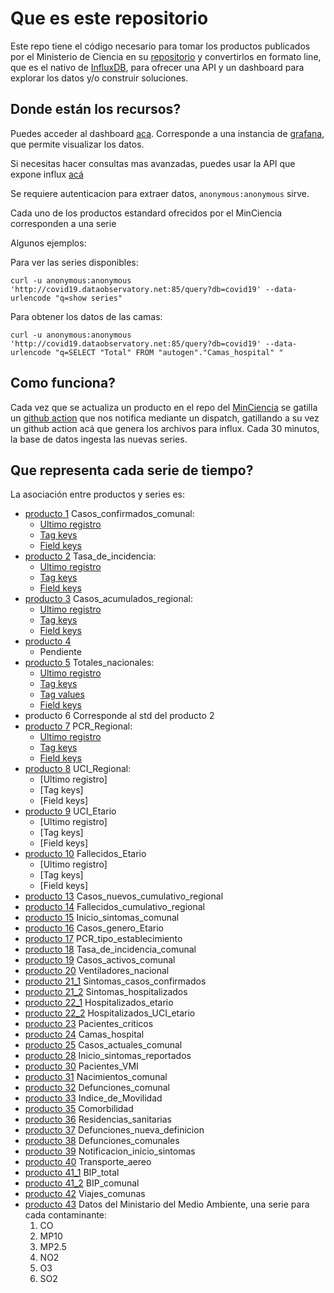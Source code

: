 # Que es este repositorio
Este repo tiene el código necesario para tomar los productos publicados por el Ministerio de Ciencia 
en su [repositorio](https://github.com/MinCiencia/Datos-COVID19) y convertirlos en formato line, que es el nativo de 
[InfluxDB](https://www.influxdata.com/), para ofrecer una API y un dashboard para explorar los datos
y/o construir soluciones.


## Donde están los recursos?

Puedes acceder al dashboard [aca](http://covid19.dataobservatory.net/grafana). Corresponde a una 
instancia de [grafana](https://grafana.com/), que permite visualizar los datos.

Si necesitas hacer consultas mas avanzadas, puedes usar la API que expone influx [acá](http://covid19.dataobservatory.net:85)

Se requiere autenticacion para extraer datos, `anonymous:anonymous` sirve.

Cada uno de los productos estandard ofrecidos por el MinCiencia corresponden a una serie 

Algunos ejemplos:

Para ver las series disponibles:

`curl -u anonymous:anonymous 'http://covid19.dataobservatory.net:85/query?db=covid19' --data-urlencode "q=show series"
`

Para obtener los datos de las camas:

`curl -u anonymous:anonymous 'http://covid19.dataobservatory.net:85/query?db=covid19' --data-urlencode "q=SELECT "Total" FROM "autogen"."Camas_hospital" "`


## Como funciona?
Cada vez que se actualiza un producto en el repo del [MinCiencia](https://github.com/MinCiencia/Datos-COVID19)
se gatilla un [github action](https://github.com/features/actions) que nos notifica mediante un dispatch, 
gatillando a su vez un github action acá que genera los archivos para influx. Cada 30 minutos,
la base de datos ingesta las nuevas series.

## Que representa cada serie de tiempo?

La asociación entre productos y series es:

* [producto 1](https://raw.githubusercontent.com/MinCiencia/Datos-COVID19/master/output/producto1/Covid-19_std.csv) Casos_confirmados_comunal:
    * [Ultimo registro](http://anonymous:anonymous@covid19.dataobservatory.net:85/query?db=covid19&q=SELECT%20LAST(*)%20FROM%20%22Casos_confirmados_comunal%22)
    * [Tag keys](http://anonymous:anonymous@covid19.dataobservatory.net:85/query?db=covid19&q=SHOW%20TAG%20KEYS%20FROM%20%22Casos_acumulados_regional%22)
    * [Field keys](http://anonymous:anonymous@covid19.dataobservatory.net:85/query?db=covid19&q=SHOW%20FIELD%20KEYS%20FROM%20%22Casos_acumulados_regional%22)
* [producto 2](https://raw.githubusercontent.com/MinCiencia/Datos-COVID19/master/output/producto6/bulk/data.csv) Tasa_de_incidencia:
    * [Ultimo registro](http://anonymous:anonymous@covid19.dataobservatory.net:85/query?db=covid19&q=SELECT%20LAST(*)%20FROM%20%22Tasa_de_incidencia%22)
    * [Tag keys](http://anonymous:anonymous@covid19.dataobservatory.net:85/query?db=covid19&q=SHOW%20TAG%20KEYS%20FROM%20%22Tasa_de_incidencia%22)
    * [Field keys](http://anonymous:anonymous@covid19.dataobservatory.net:85/query?db=covid19&q=SHOW%20FIELD%20KEYS%20FROM%20%22Tasa_de_incidencia%22)
* [producto 3](https://raw.githubusercontent.com/MinCiencia/Datos-COVID19/master/output/producto3/CasosTotalesCumulativo_std.csv) Casos_acumulados_regional:
    * [Ultimo registro](http://anonymous:anonymous@covid19.dataobservatory.net:85/query?db=covid19&q=SELECT%20LAST(*)%20FROM%20%22Casos_acumulados_regional%22)
    * [Tag keys](http://anonymous:anonymous@covid19.dataobservatory.net:85/query?db=covid19&q=SHOW%20TAG%20KEYS%20FROM%20%22Casos_acumulados_regional%22)
    * [Field keys](http://anonymous:anonymous@covid19.dataobservatory.net:85/query?db=covid19&q=SHOW%20FIELD%20KEYS%20FROM%20%22Casos_acumulados_regional%22)
* [producto 4](https://raw.githubusercontent.com/MinCiencia/Datos-COVID19/master/output/producto11/bulk/producto4.csv)
    * Pendiente
* [producto 5](https://raw.githubusercontent.com/MinCiencia/Datos-COVID19/master/output/producto5/TotalesNacionales_std.csv) Totales_nacionales:
    * [Ultimo registro](http://anonymous:anonymous@covid19.dataobservatory.net:85/query?db=covid19&q=SELECT%20LAST(*)%20FROM%20%22Totales_nacionales%22)
    * [Tag keys](http://anonymous:anonymous@covid19.dataobservatory.net:85/query?db=covid19&q=SHOW%20TAG%20KEYS%20FROM%20%22Totales_nacionales%22)
    * [Tag values](http://covid19.dataobservatory.net:85/query?db=covid19&q=SHOW%20TAG%20VALUES%20FROM%20%22Totales_nacionales%22%20WITH%20KEY=%22Serie%22)
    * [Field keys](http://anonymous:anonymous@covid19.dataobservatory.net:85/query?db=covid19&q=SHOW%20FIELD%20KEYS%20FROM%20%22Totales_nacionales%22)
* producto 6 Corresponde al std del producto 2
* [producto 7](https://raw.githubusercontent.com/MinCiencia/Datos-COVID19/master/output/producto7/PCR_std.csv) PCR_Regional:
    * [Ultimo registro](http://anonymous:anonymous@covid19.dataobservatory.net:85/query?db=covid19&q=SELECT%20LAST(*)%20FROM%20%22PCR_Regional%22)
    * [Tag keys](http://anonymous:anonymous@covid19.dataobservatory.net:85/query?db=covid19&q=SHOW%20TAG%20KEYS%20FROM%20%22PCR_Regional%22)
    * [Field keys](http://anonymous:anonymous@covid19.dataobservatory.net:85/query?db=covid19&q=SHOW%20FIELD%20KEYS%20FROM%20%22PCR_Regional%22)
* [producto 8](https://raw.githubusercontent.com/MinCiencia/Datos-COVID19/master/output/producto8/UCI_std.csv) UCI_Regional:
    * [Ultimo registro]
    * [Tag keys]
    * [Field keys]
* [producto 9](https://raw.githubusercontent.com/MinCiencia/Datos-COVID19/master/output/producto9/HospitalizadosUCIEtario_std.csv) UCI_Etario
    * [Ultimo registro]
    * [Tag keys]
    * [Field keys]
* [producto 10](https://raw.githubusercontent.com/MinCiencia/Datos-COVID19/master/output/producto10/FallecidosEtario_std.csv) Fallecidos_Etario
    * [Ultimo registro]
    * [Tag keys]
    * [Field keys]
* [producto 13](https://raw.githubusercontent.com/MinCiencia/Datos-COVID19/master/output/producto13/CasosNuevosCumulativo_std.csv) Casos_nuevos_cumulativo_regional
* [producto 14](https://raw.githubusercontent.com/MinCiencia/Datos-COVID19/master/output/producto14/FallecidosCumulativo_std.csv) Fallecidos_cumulativo_regional
* [producto 15](https://raw.githubusercontent.com/MinCiencia/Datos-COVID19/master/output/producto15/FechaInicioSintomasHistorico_std.csv) Inicio_sintomas_comunal
* [producto 16](https://raw.githubusercontent.com/MinCiencia/Datos-COVID19/master/output/producto16/CasosGeneroEtario_std.csv) Casos_genero_Etario
* [producto 17](https://raw.githubusercontent.com/MinCiencia/Datos-COVID19/master/output/producto17/PCREstablecimiento_std.csv) PCR_tipo_establecimiento
* [producto 18](https://raw.githubusercontent.com/MinCiencia/Datos-COVID19/master/output/producto18/TasaDeIncidencia_std.csv) Tasa_de_incidencia_comunal
* [producto 19](https://raw.githubusercontent.com/MinCiencia/Datos-COVID19/master/output/producto19/CasosActivosPorComuna_std.csv) Casos_activos_comunal
* [producto 20](https://raw.githubusercontent.com/MinCiencia/Datos-COVID19/master/output/producto20/NumeroVentiladores_std.csv) Ventiladores_nacional
* [producto 21_1](https://raw.githubusercontent.com/MinCiencia/Datos-COVID19/master/output/producto21/SintomasCasosConfirmados_std.csv) Sintomas_casos_confirmados
* [producto 21_2](https://raw.githubusercontent.com/MinCiencia/Datos-COVID19/master/output/producto21/SintomasHospitalizados_std.csv) Sintomas_hospitalizados
* [producto 22_1](https://raw.githubusercontent.com/MinCiencia/Datos-COVID19/master/output/producto22/HospitalizadosEtario_Acumulado_std.csv) Hospitalizados_etario
* [producto 22_2](https://raw.githubusercontent.com/MinCiencia/Datos-COVID19/master/output/producto22/HospitalizadosUCI_Acumulado_std.csv) Hospitalizados_UCI_etario
* [producto 23](https://raw.githubusercontent.com/MinCiencia/Datos-COVID19/master/output/producto23/PacientesCriticos_std.csv) Pacientes_criticos
* [producto 24](https://raw.githubusercontent.com/MinCiencia/Datos-COVID19/master/output/producto24/CamasHospital_Diario_std.csv) Camas_hospital
* [producto 25](https://raw.githubusercontent.com/MinCiencia/Datos-COVID19/master/output/producto25/CasosActualesPorComuna_std.csv) Casos_actuales_comunal
* [producto 28](https://raw.githubusercontent.com/MinCiencia/Datos-COVID19/master/output/producto28/FechaInicioSintomas_reportadosSEREMIHistorico_std.csv) Inicio_sintomas_reportados
* [producto 30](https://raw.githubusercontent.com/MinCiencia/Datos-COVID19/master/output/producto30/PacientesVMI_std.csv) Pacientes_VMI
* [producto 31](https://raw.githubusercontent.com/MinCiencia/Datos-COVID19/master/output/producto31/Nacimientos_std.csv) Nacimientos_comunal
* [producto 32](https://raw.githubusercontent.com/MinCiencia/Datos-COVID19/master/output/producto32/Defunciones_std.csv) Defunciones_comunal
* [producto 33](https://raw.githubusercontent.com/MinCiencia/Datos-COVID19/master/output/producto33/IndiceDeMovilidad_std.csv) Indice_de_Movilidad
* [producto 35](https://raw.githubusercontent.com/MinCiencia/Datos-COVID19/master/output/producto35/Comorbilidad_std.csv) Comorbilidad
* [producto 36](https://raw.githubusercontent.com/MinCiencia/Datos-COVID19/master/output/producto36/ResidenciasSanitarias_std.csv) Residencias_sanitarias
* [producto 37](https://raw.githubusercontent.com/MinCiencia/Datos-COVID19/master/output/producto37/Defunciones_std.csv) Defunciones_nueva_definicion
* [producto 38](https://raw.githubusercontent.com/MinCiencia/Datos-COVID19/master/output/producto38/CasosFallecidosPorComuna_std.csv) Defunciones_comunales
* [producto 39](https://raw.githubusercontent.com/MinCiencia/Datos-COVID19/master/output/producto39/NotificacionInicioSintomas_std.csv) Notificacion_inicio_sintomas
* [producto 40](https://raw.githubusercontent.com/MinCiencia/Datos-COVID19/master/output/producto40/TransporteAereo_std.csv) Transporte_aereo
* [producto 41_1](https://raw.githubusercontent.com/MinCiencia/Datos-COVID19/master/output/producto41/BIPTotal_std.csv) BIP_total
* [producto 41_2](https://raw.githubusercontent.com/MinCiencia/Datos-COVID19/master/output/producto41/BIPComuna_std.csv) BIP_comunal
* [producto 42](https://raw.githubusercontent.com/MinCiencia/Datos-COVID19/master/output/producto42/ViajesComunas_std.csv) Viajes_comunas
* [producto 43](https://raw.githubusercontent.com/MinCiencia/Datos-COVID19/master/output/producto43/ViajesComunas_std.csv) Datos del Ministario del Medio Ambiente, una serie para cada contaminante:
   1. CO
   2. MP10
   3. MP2.5
   4. NO2
   5. O3
   6. SO2
